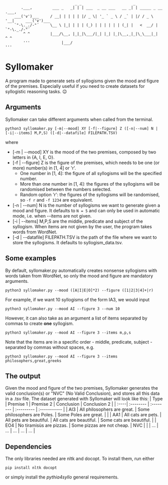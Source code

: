                                    _ _                       _             
           .___,         ___ _   _| | | ___  _ __ ___   __ _| | _____ _ __         .___,
        ___('v')___     / __| | | | | |/ _ \| '_ ` _ \ / _` | |/ / _ \ '__|     ___('v')___    
        `"-\._./-"´     \__ \ |_| | | | (_) | | | | | | (_| |   <  __/ |        `"-\._./-"´
            ^ ^         |___/\__, |_|_|\___/|_| |_| |_|\__,_|_|\_\___|_|            ^ ^ 
            '''              |___/                                                  '''
                                                                  
# Syllomaker
A program made to generate sets of syllogisms given the mood and figure of the premises.
Especially useful if you need to create datasets for syllogistic reasoning tasks. 😉

## Arguments
Syllomaker can take different arguments when called from the terminal.
```
python3 syllomaker.py [-m|--mood] XY [-f|--figure] Z ([-n|--num] N | [-i|--items] M,P,S) ([-d|--datafile] FILEPATH.TSV)
```
where
- [-m | --mood] XY is the mood of the two premises, composed by two letters in {A, I, E, O}.
- [-f | --figure] Z is the figure of the premises, which needs to be one (or more) number(s) in [1, 4] or 'r'.
    - One number in [1, 4]: the figure of all syllogisms will be the specified number.
    - More than one number in [1, 4]: the figures of the syllogisms will be randomised between the numbers selected.
    - Random option 'r': the figures of the syllogisms will be randomised, so `-f r` and `-f 1234` are equivalent.
- [-n | --num] N is the number of syllogisms we want to generate given a mood and figure. It defaults to `N = 5` and can only be used in automatic mode, i.e. when --items are not given.
- [-i | --items] M,P,S are the middle, predicate and subject of the syllogism. When items are not given by the user, the program takes words from WordNet.
- [-d | --datafile] FILEPATH.TSV is the path of the file where we want to store the syllogisms. It defaults to syllogism_data.tsv.

## Some examples  
By default, syllomaker.py automatically creates nonsense syllogisms with words taken from WordNet, so only the mood and figure are mandatory arguments.
```
python3 syllomaker.py --mood ([A|I|E|O]*2) --figure ([1|2|3|4]+|r) 
```
For example, if we want 10 syllogisms of the form IA3, we would input
```
python3 syllomaker.py --mood AI --figure 3 --num 10
```
However, it can also take as an argument a list of items separated by commas to create **one** syllogism. 
```
python3 syllomaker.py --mood AI --figure 3 --items m,p,s
```
Note that the items are in a specific order - middle, predicate, subject - separated by commas without spaces, e.g.
```
python3 syllomaker.py --mood AI --figure 3 --items philosophers,great,greeks
```

## The output
Given the mood and figure of the two premises, Syllomaker generates the valid conclusion(s) or "NVC" (No Valid Conclusion), and stores all this data in a .tsv file. The dataset generated with Syllomaker will look like this:
| Type | Premise 1 | Premise 2 | Conclusion | Conclusion 2 |
| :----| :-------- | :-------- | :--------- | :----------- |
| AI3  | All philosophers are great. | Some philosophers are Poles. | Some Poles are great. |  |
| AA1  | All cats are pets. | All pets are beautiful. | All cats are beautiful. | Some cats are beautiful. |
| EO4  | No tiramisùs are pizzas. | Some pizzas are not cheap. | NVC |  |
| ...  | ...       | ...       | ...        | ...          |

## Dependencies
The only libraries needed are nltk and docopt. To install them, run either
```
pip install nltk docopt
```
or simply install the _pythia4syllo_ general requirements.